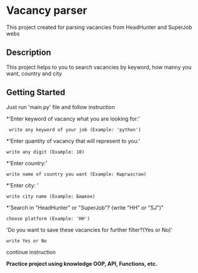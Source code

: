 # Vacancy parser 

This project created for parsing vacancies from HeadHunter and SuperJob webs

## Description

This project helps to you to search vacancies by keyword, how manny you want, country and city

## Getting Started

Just run 'main.py' file and follow instruction

*'Enter keyword of vacancy what you are looking for:'
```
 write any keyword of your job (Example: 'python')
```
*'Enter quantity of vacancy that will represent to you:'
```
write any digit (Example: 10)
```
*'Enter country:'
```
write name of country you want (Example: Кыргызстан)
```
*'Enter city: '
```
write city name (Example: Бишкек)
```
*'Search in "HeadHunter" or "SuperJob"? (write "HH" or "SJ")"
```
choose platform (Example: 'HH')
```
'Do you want to save these vacancies for further filter?(Yes or No)'
```
write Yes or No
```
continue instruction

**Practice project using knowledge OOP, API, Functions, etc.**


